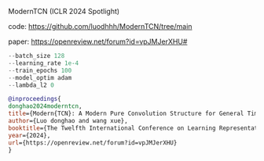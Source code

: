 ModernTCN (ICLR 2024 Spotlight)

code: https://github.com/luodhhh/ModernTCN/tree/main

paper: https://openreview.net/forum?id=vpJMJerXHU#

```js
--batch_size 128
--learning_rate 1e-4
--train_epochs 100
--model_optim adam
--lambda_l2 0
```

```bibtex
@inproceedings{
donghao2024moderntcn,
title={Modern{TCN}: A Modern Pure Convolution Structure for General Time Series Analysis},
author={Luo donghao and wang xue},
booktitle={The Twelfth International Conference on Learning Representations},
year={2024},
url={https://openreview.net/forum?id=vpJMJerXHU}
}
```